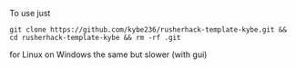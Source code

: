 To use just
```
git clone https://github.com/kybe236/rusherhack-template-kybe.git && cd rusherhack-template-kybe && rm -rf .git
```
for Linux on
Windows the same but slower (with gui)
